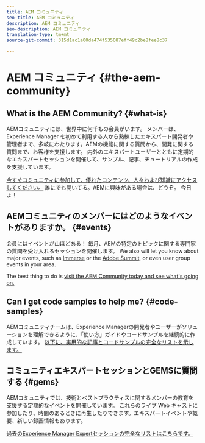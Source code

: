 ```yaml
---
title: AEM コミュニティ
seo-title: AEM コミュニティ
description: AEM コミュニティ
seo-description: AEM コミュニティ
translation-type: tm+mt
source-git-commit: 315d1ac1a00da474f535087eff49c2be8fee8c37

---
```



# AEM コミュニティ {#the-aem-community}

## What is the AEM Community? {#what-is}

AEMコミュニティには、世界中に何千もの会員がいます。 メンバーは、Experience Manager を初めて利用する人から熟練したエキスパート開発者や管理者まで、多岐にわたります。AEMの機能に関する質問から、開発に関する質問まで、お客様を支援します。 内外のエキスパートユーザーとともに定期的なエキスパートセッションを開催して、サンプル、記事、チュートリアルの作成を支援しています。

[今すぐコミュニティに参加して、優れたコンテンツ、人々および知識にアクセスしてください。](https://forums.adobe.com/community/experience-cloud/marketing-cloud/experience-manager) 誰にでも開いてる。AEMに興味がある場合は、どうぞ。 今日よ！

## AEMコミュニティのメンバーにはどのようなイベントがありますか。 {#events}

会員にはイベントが山ほどある！ 毎月、AEMの特定のトピックに関する専門家の質問を受け入れるセッションを開催します。 We also will let you know about major events, such as [Immerse](http://help-forums.adobe.com/content/adobeforums/en/experience-manager-forum/adobe-experience-manager.topic.html/forum__fb7p-the_immerseagendai.html) or the [Adobe Summit](http://summit.adobe.com/na/?promoid=6JMR7JQY&mv=other), or even user group events in your area.

The best thing to do is [visit the AEM Community today and see what&#39;s going on.](http://help-forums.adobe.com/content/adobeforums/en/experience-manager-forum/adobe-experience-manager.html)

## Can I get code samples to help me? {#code-samples}

AEMコミュニティチームは、Experience Managerの開発者やユーザーがソリューションを理解できるように、「使い方」ガイドやコードサンプルを継続的に作成しています。 [以下に、実用的な記事とコードサンプルの完全なリストを示します。](https://helpx.adobe.com/experience-manager/topics/how-to.html)

## コミュニティエキスパートセッションとGEMSに質問する {#gems}

AEMコミュニティでは、技術とベストプラクティスに関するメンバーの教育を支援する定期的なイベントを開催しています。 これらのライブ Web キャストに参加したり、時間のあるときに再生したりできます。エキスパートイベントや概要、新しい録画情報もあります。

[過去のExperience Manager Expertセッションの完全なリストはこちらです。](https://helpx.adobe.com/experience-manager/kt/eseminars/ask-the-expert/atace-index.html)
